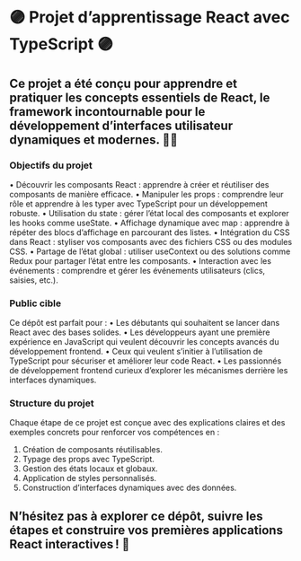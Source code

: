 # 🟣 Projet d’apprentissage React avec TypeScript 🟣

## Ce projet a été conçu pour apprendre et pratiquer les concepts essentiels de React, le framework incontournable pour le développement d’interfaces utilisateur dynamiques et modernes. 🚀✨

### Objectifs du projet
•	Découvrir les composants React : apprendre à créer et réutiliser des composants de manière efficace.
•	Manipuler les props : comprendre leur rôle et apprendre à les typer avec TypeScript pour un développement robuste.
•	Utilisation du state : gérer l’état local des composants et explorer les hooks comme useState.
•	Affichage dynamique avec map : apprendre à répéter des blocs d’affichage en parcourant des listes.
•	Intégration du CSS dans React : styliser vos composants avec des fichiers CSS ou des modules CSS.
•	Partage de l’état global : utiliser useContext ou des solutions comme Redux pour partager l’état entre les composants.
•	Interaction avec les événements : comprendre et gérer les événements utilisateurs (clics, saisies, etc.).

### Public cible

Ce dépôt est parfait pour :
•	Les débutants qui souhaitent se lancer dans React avec des bases solides.
•	Les développeurs ayant une première expérience en JavaScript qui veulent découvrir les concepts avancés du développement frontend.
•	Ceux qui veulent s’initier à l’utilisation de TypeScript pour sécuriser et améliorer leur code React.
•	Les passionnés de développement frontend curieux d’explorer les mécanismes derrière les interfaces dynamiques.

### Structure du projet

Chaque étape de ce projet est conçue avec des explications claires et des exemples concrets pour renforcer vos compétences en :
1.	Création de composants réutilisables.
2.	Typage des props avec TypeScript.
3.	Gestion des états locaux et globaux.
4.	Application de styles personnalisés.
5.	Construction d’interfaces dynamiques avec des données.

## N’hésitez pas à explorer ce dépôt, suivre les étapes et construire vos premières applications React interactives ! 🌟

